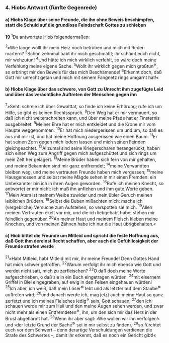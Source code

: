 ### 4. Hiobs Antwort (fünfte Gegenrede)

#### a) Hiobs Klage über seine Freunde, die ihn ohne Beweis beschimpfen, statt die Schuld auf die grundlose Feindschaft Gottes zu schieben

__19__
<sup>1</sup>Da antwortete Hiob folgendermaßen:

<sup>2</sup>»Wie lange wollt ihr mein Herz noch betrüben und mich mit Reden martern?
<sup>3</sup>Schon zehnmal habt ihr mich geschmäht; ihr schämt euch nicht, mir wehzutun!
<sup>4</sup>Und hätte ich mich wirklich verfehlt, so wäre doch meine Verfehlung meine eigene Sache.
<sup>5</sup>Wollt ihr wirklich gegen mich großtun<sup title="= über mich triumphieren">&#x2732;</sup>, so erbringt mir den Beweis für das mich Beschämende!
<sup>6</sup>Erkennt doch, daß Gott mir unrecht getan und mich mit seinem Fangnetz rings umgarnt hat!«

#### b) Hiobs Klage über das schwere, von Gott zu Unrecht ihm zugefügte Leid und über das verächtliche Auftreten der Menschen gegen ihn

<sup>7</sup>»Seht: schreie ich über Gewalttat, so finde ich keine Erhörung; rufe ich um Hilfe, so gibt es keinen Rechtsspruch.
<sup>8</sup>Den Weg hat er mir vermauert, so daß ich nicht weiterschreiten kann, und über meine Pfade hat er Finsternis ausgebreitet.
<sup>9</sup>Meiner Ehre hat er mich entkleidet und die Krone mir vom Haupte weggenommen.
<sup>10</sup>Er hat mich niedergerissen um und um, so daß es aus mit mir ist, und hat meine Hoffnung ausgerissen wie einen Baum.
<sup>11</sup>Er hat seinen Zorn gegen mich lodern lassen und mich seinen Feinden gleichgeachtet.
<sup>12</sup>Allzumal sind seine Kriegerscharen herangerückt, haben sich einen Weg zum Angriff gegen mich aufgeschüttet und sich rings um mein Zelt her gelagert.
<sup>13</sup>Meine Brüder haben sich fern von mir gehalten, und meine Bekannten sind mir ganz entfremdet;
<sup>14</sup>meine Verwandten bleiben weg, und meine vertrauten Freunde haben mich vergessen;
<sup>15</sup>meine Hausgenossen und selbst meine Mägde sehen in mir einen Fremden: ein Unbekannter bin ich in ihren Augen geworden.
<sup>16</sup>Rufe ich meinen Knecht, so antwortet er mir nicht: ich muß ihn anflehen und ihm gute Worte geben.
<sup>17</sup>Mein Atem ist meinem Weibe zuwider und mein übler Geruch meinen leiblichen Brüdern.
<sup>18</sup>Selbst die Buben mißachten mich: mache ich (vergebliche) Versuche zum Aufstehen, so verspotten sie mich.
<sup>19</sup>Allen meinen Vertrauten ekelt vor mir, und die ich liebgehabt habe, stehen mir feindlich gegenüber.
<sup>20</sup>An meiner Haut und meinem Fleisch kleben meine Knochen, und von meinen Zähnen habe ich nur die Haut übrigbehalten.«

#### c) Hiob bittet die Freunde um Mitleid und spricht die feste Hoffnung aus, daß Gott ihm dereinst Recht schaffen, aber auch die Gefühllosigkeit der Freunde strafen werde

<sup>21</sup>»Habt Mitleid, habt Mitleid mit mir, ihr meine Freunde! Denn Gottes Hand hat mich schwer getroffen.
<sup>22</sup>Warum verfolgt ihr mich ebenso wie Gott und werdet nicht satt, mich zu zerfleischen?
<sup>23</sup>O daß doch meine Worte aufgeschrieben, o daß sie in ein Buch eingetragen würden,
<sup>24</sup>mit eisernem Griffel in Blei eingegraben, auf ewig in den Felsen eingehauen würden!
<sup>25</sup>Ich aber, ich weiß, daß mein Löser<sup title="oder: Erretter = Rechtsbeistand">&#x2732;</sup> lebt und als letzter auf dem Staube<sup title="d.h. hier auf der Erde">&#x2732;</sup> auftreten wird;
<sup>26</sup>und danach werde ich, mag jetzt auch meine Haut so ganz zerfetzt und ich meines Fleisches ledig<sup title="oder: beraubt">&#x2732;</sup> sein, Gott schauen,
<sup>27</sup>den ich schauen werde mir zum Heil und den meine Augen sehen werden, und zwar nicht mehr als einen Entfremdeten<sup title="= Gegner">&#x2732;</sup>, ihn, um den sich mir das Herz in der Brust abgehärmt hat.
<sup>28</sup>Wenn ihr aber sagt: ›Wie wollen wir ihn verfolgen!‹ und ›der letzte Grund der Sache<sup title="d.h. meiner Leiden">&#x2732;</sup> sei in mir selbst zu finden‹,
<sup>29</sup>so fürchtet euch vor dem Schwert – denn derartige Verschuldungen verdienen die Strafe des Schwertes –, damit ihr erkennt, daß es noch ein Gericht gibt!«
